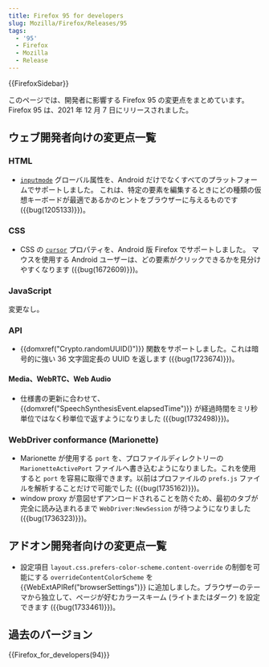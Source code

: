 ```yaml
---
title: Firefox 95 for developers
slug: Mozilla/Firefox/Releases/95
tags:
  - '95'
  - Firefox
  - Mozilla
  - Release
---
```

{{FirefoxSidebar}}

このページでは、開発者に影響する Firefox 95 の変更点をまとめています。
Firefox 95 は、2021 年 12 月 7 日にリリースされました。

## ウェブ開発者向けの変更点一覧

### HTML

- [`inputmode`](/ja/docs/Web/HTML/Global_attributes/inputmode) グローバル属性を、Android だけでなくすべてのプラットフォームでサポートしました。
  これは、特定の要素を編集するときにどの種類の仮想キーボードが最適であるかのヒントをブラウザーに与えるものです ({{bug(1205133)}})。

### CSS

- CSS の [`cursor`](/ja/docs/Web/CSS/cursor) プロパティを、Android 版 Firefox でサポートしました。
  マウスを使用する Android ユーザーは、どの要素がクリックできるかを見分けやすくなります ({{bug(1672609)}})。

### JavaScript

変更なし。

### API

- {{domxref("Crypto.randomUUID()")}} 関数をサポートしました。これは暗号的に強い 36 文字固定長の UUID を返します ({{bug(1723674)}})。

#### Media、WebRTC、Web Audio

- 仕様書の更新に合わせて、{{domxref("SpeechSynthesisEvent.elapsedTime")}} が経過時間をミリ秒単位ではなく秒単位で返すようになりました ({{bug(1732498)}})。

### WebDriver conformance (Marionette)

- Marionette が使用する `port` を、プロファイルディレクトリーの `MarionetteActivePort` ファイルへ書き込むようになりました。これを使用すると `port` を容易に取得できます。以前はプロファイルの `prefs.js` ファイルを解析することだけで可能でした ({{bug(1735162)}})。
- window proxy が意図せずアンロードされることを防ぐため、最初のタブが完全に読み込まれるまで `WebDriver:NewSession` が待つようになりました ({{bug(1736323)}})。

## アドオン開発者向けの変更点一覧

- 設定項目 `layout.css.prefers-color-scheme.content-override` の制御を可能にする `overrideContentColorScheme` を {{WebExtAPIRef("browserSettings")}} に追加しました。ブラウザーのテーマから独立して、ページが好むカラースキーム (ライトまたはダーク) を設定できます ({{bug(1733461)}})。

## 過去のバージョン

{{Firefox_for_developers(94)}}
